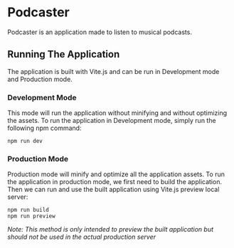 # Podcaster

Podcaster is an application made to listen to musical podcasts.

## Running The Application

The application is built with Vite.js and can be run in Development mode and Production mode.

### Development Mode

This mode will run the application without minifying and without optimizing the assets. To run the application in Development mode, simply run the following npm command:

```
npm run dev
```

### Production Mode

Production mode will minify and optimize all the application assets. To run the application in production mode, we first need to build the application. Then we can run and use the built application using Vite.js preview local server:

```
npm run build
npm run preview
```

_Note: This method is only intended to preview the built application but should not be used in the actual production server_
